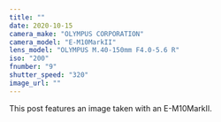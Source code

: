 ```yaml
---
title: ""
date: 2020-10-15
camera_make: "OLYMPUS CORPORATION"
camera_model: "E-M10MarkII"
lens_model: "OLYMPUS M.40-150mm F4.0-5.6 R"
iso: "200"
fnumber: "9"
shutter_speed: "320"
image_url: ""
---
```


This post features an image taken with an E-M10MarkII.